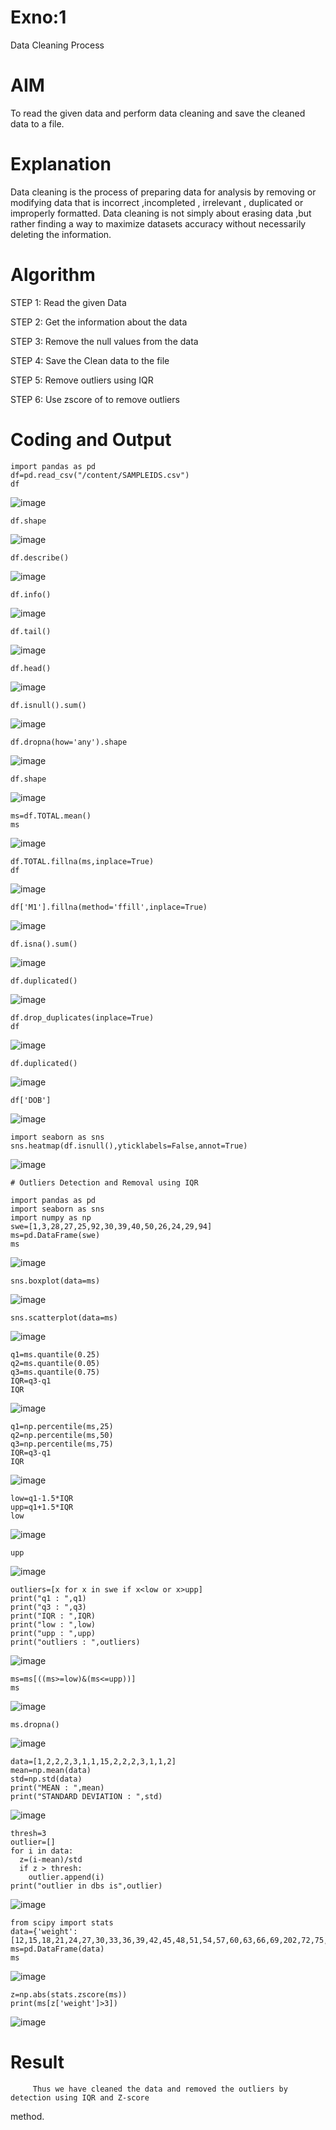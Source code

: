 # Exno:1
Data Cleaning Process

# AIM
To read the given data and perform data cleaning and save the cleaned data to a file.

# Explanation
Data cleaning is the process of preparing data for analysis by removing or modifying data that is incorrect ,incompleted , irrelevant , duplicated or improperly formatted. Data cleaning is not simply about erasing data ,but rather finding a way to maximize datasets accuracy without necessarily deleting the information.

# Algorithm
STEP 1: Read the given Data

STEP 2: Get the information about the data

STEP 3: Remove the null values from the data

STEP 4: Save the Clean data to the file

STEP 5: Remove outliers using IQR

STEP 6: Use zscore of to remove outliers

# Coding and Output
```
import pandas as pd
df=pd.read_csv("/content/SAMPLEIDS.csv")
df
```
![image](https://github.com/user-attachments/assets/75855444-e439-4a95-97d7-546b3e25d8da)
```
df.shape
```
![image](https://github.com/user-attachments/assets/4092d6b6-3890-41a2-9790-d6855c18ae78)

```
df.describe()
```
![image](https://github.com/user-attachments/assets/fe118acd-66f7-426d-aeec-fc4895393752)
```
df.info()
```
![image](https://github.com/user-attachments/assets/991718e9-430b-4c61-a68a-ca2d7c5eada8)

```
df.tail()
```
![image](https://github.com/user-attachments/assets/8cbb9f1d-96fc-431c-879f-ab982e7a1042)

```
df.head()
```
![image](https://github.com/user-attachments/assets/f62b1533-ea37-4ac7-838e-2c476c5b0942)

```
df.isnull().sum()
```
![image](https://github.com/user-attachments/assets/ece53b89-4d84-4500-ae84-7d1e5e1324bd)

```
df.dropna(how='any').shape
```
![image](https://github.com/user-attachments/assets/1674e140-16bb-4f3a-b173-70a0bb12217d)

```
df.shape
```
![image](https://github.com/user-attachments/assets/74b8da59-5435-47b6-880e-d6e21ec14ca3)

```
ms=df.TOTAL.mean()
ms
```
![image](https://github.com/user-attachments/assets/1044326b-c0ef-438f-8840-3b164ede46e9)
```
df.TOTAL.fillna(ms,inplace=True)
df
```
![image](https://github.com/user-attachments/assets/75c1253d-ebd0-4efd-ab54-31dbac6eb4a0)

```
df['M1'].fillna(method='ffill',inplace=True)
```
![image](https://github.com/user-attachments/assets/0a977422-0905-45ce-a5ed-31ec55d2df85)

```
df.isna().sum()
```
![image](https://github.com/user-attachments/assets/6a1a3c05-3fcd-4f65-8a04-590368c6959b)

```
df.duplicated()
```
![image](https://github.com/user-attachments/assets/a8128eaa-bba4-4c0f-bdbf-0e70709ad75e)
```
df.drop_duplicates(inplace=True)
df
```
![image](https://github.com/user-attachments/assets/c05d208a-7277-4ec7-8063-d0fbb0641cad)
```
df.duplicated()
```
![image](https://github.com/user-attachments/assets/7a18e090-8ab1-4fcc-9067-422a9c388e5a)
```
df['DOB']
```
![image](https://github.com/user-attachments/assets/bc369818-6bc6-4ed3-abdd-e844ab0ec6d3)
```
import seaborn as sns
sns.heatmap(df.isnull(),yticklabels=False,annot=True)
```
![image](https://github.com/user-attachments/assets/a65abea1-b1aa-4544-a83e-c0e0f30c1ee7)

```
# Outliers Detection and Removal using IQR

import pandas as pd
import seaborn as sns
import numpy as np
swe=[1,3,28,27,25,92,30,39,40,50,26,24,29,94]
ms=pd.DataFrame(swe)
ms
```
![image](https://github.com/user-attachments/assets/a15b5b62-dda0-4264-bad9-745dbad2467d)

```
sns.boxplot(data=ms)
```
![image](https://github.com/user-attachments/assets/067e17e0-d457-49bc-8d68-ae23960f4612)

```
sns.scatterplot(data=ms)
```
![image](https://github.com/user-attachments/assets/669cf3de-3285-47a0-9896-ad88ae30cb23)

```
q1=ms.quantile(0.25)
q2=ms.quantile(0.05)
q3=ms.quantile(0.75)
IQR=q3-q1
IQR
```
![image](https://github.com/user-attachments/assets/767db89a-8f0f-4d28-81d0-727f5adf65c3)
```
q1=np.percentile(ms,25)
q2=np.percentile(ms,50)
q3=np.percentile(ms,75)
IQR=q3-q1
IQR
```
![image](https://github.com/user-attachments/assets/f1bbf64d-3334-4db1-91fb-9f4a618c1955)

```
low=q1-1.5*IQR
upp=q1+1.5*IQR
low
```
![image](https://github.com/user-attachments/assets/b500f511-19cc-4789-9603-e325775724b8)
```
upp
```
![image](https://github.com/user-attachments/assets/e0f51914-1203-4d10-88f6-69ef242ad6a8)
```
outliers=[x for x in swe if x<low or x>upp]
print("q1 : ",q1)
print("q3 : ",q3)
print("IQR : ",IQR)
print("low : ",low)
print("upp : ",upp)
print("outliers : ",outliers)
```

![image](https://github.com/user-attachments/assets/c49f676f-7167-4032-9153-2d61bbdfee61)

```
ms=ms[((ms>=low)&(ms<=upp))]
ms
```

![image](https://github.com/user-attachments/assets/a9549a4b-2244-4361-8e5e-e216ff9d6b5a)

```
ms.dropna()
```
![image](https://github.com/user-attachments/assets/82b863d4-623d-44ba-ad9d-f4ae5b5887bd)
```
data=[1,2,2,2,3,1,1,15,2,2,2,3,1,1,2]
mean=np.mean(data)
std=np.std(data)
print("MEAN : ",mean)
print("STANDARD DEVIATION : ",std)
```
![image](https://github.com/user-attachments/assets/0bd27427-274f-455a-a703-7a12ea61edb0)
```
thresh=3
outlier=[]
for i in data:
  z=(i-mean)/std
  if z > thresh:
    outlier.append(i)
print("outlier in dbs is",outlier)
```
![image](https://github.com/user-attachments/assets/94c4177d-9865-44ac-af0c-f6fdf3e380d4)
```
from scipy import stats
data={'weight':[12,15,18,21,24,27,30,33,36,39,42,45,48,51,54,57,60,63,66,69,202,72,75,78,81,84,232,87,90,93,96,99,258]}
ms=pd.DataFrame(data)
ms
```

![image](https://github.com/user-attachments/assets/013d4b85-c04e-4ba0-9e7f-3684f16fd2ab)

```
z=np.abs(stats.zscore(ms))
print(ms[z['weight']>3])
```

![image](https://github.com/user-attachments/assets/f09e2239-59b5-4ff5-a453-b8e3c842a7de)



# Result
         Thus we have cleaned the data and removed the outliers by detection using IQR and Z-score
method.
